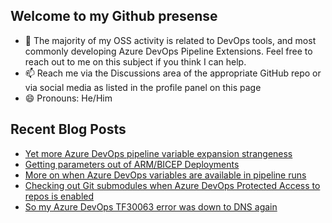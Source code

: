 ## Welcome to my Github presense

- 💬 The majority of my OSS activity is related to DevOps tools, and most commonly developing Azure DevOps Pipeline Extensions. Feel free to reach out to me on this subject if you think I can help.
- 📫 Reach me via the Discussions area of the appropriate GitHub repo or via social media as listed in the profile panel on this page
- 😄 Pronouns: He/Him

## Recent Blog Posts
<!-- BLOG-POST-LIST:START -->
- [Yet more Azure DevOps pipeline variable expansion strangeness](https://blog.richardfennell.net/posts/yet-more-azure-devops-pipeline-variable-expansion-strangeness/)
- [Getting parameters out of ARM/BICEP Deployments](https://blog.richardfennell.net/posts/getting-parameters-out-of-arm-deloyments/)
- [More on when Azure DevOps variables are available in pipeline runs](https://blog.richardfennell.net/posts/more-on-when-azure-devops-variables-available/)
- [Checking out Git submodules when Azure DevOps Protected Access to repos is enabled](https://blog.richardfennell.net/posts/checking-out-git-submodules-when-protected-access-enabled/)
- [So my Azure DevOps TF30063 error was down to DNS again](https://blog.richardfennell.net/posts/so-my-tf30063-error-is-just-dns-again/)
<!-- BLOG-POST-LIST:END -->


<!--
**rfennell/rfennell** is a ✨ _special_ ✨ repository because its `README.md` (this file) appears on your GitHub profile.

Here are some ideas to get you started:

- 🔭 I’m currently working on ...
- 🌱 I’m currently learning ...
- 👯 I’m looking to collaborate on ...
- 🤔 I’m looking for help with ...
- 💬 Ask me about ...
- 📫 How to reach me: ...
- 😄 Pronouns: ...
- ⚡ Fun fact: ...
-->

